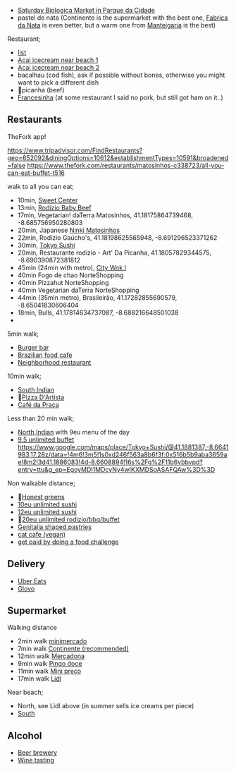 - [Saturday Biologica Market in Parque da Cidade](https://ambiente.cm-porto.pt/educacao-ambiental/feira-produtos-biologicos)
- pastel de nata (Continente is the supermarket with the best one, [Fabrica da Nata](<geo:41.149129,-8.606054?q=41.149129,-8.606054(Fabrica+da+Nata)>) is even better, but a warm one from [Manteigaria](<geo:41.148638,-8.607016?q=41.148638,-8.607016(Manteigaria)>) is the best)

Restaurant;

- [list](https://www.tripadvisor.com/FindRestaurants?geo=652092&establishmentTypes=10591&priceTypes=10953&broadened=false)
- [Acai icecream near beach 1](<geo:41.174891,-8.689267?q=41.174891,-8.689267(Acai)>)
- [Acai icecream near beach 2](<geo:41.174842,-8.688459?q=41.174842,-8.688459(Oakberry+Acai)>)
- bacalhau (cod fish), ask if possible without bones, otherwise you might want to pick a different dish
- 🤤picanha (beef)
- [Francesinha](https://cafesantiago.pt/#francesinha) (at some restaurant I said no pork, but still got ham on it..)

## Restaurants

TheFork app!

https://www.tripadvisor.com/FindRestaurants?geo=652092&diningOptions=10612&establishmentTypes=10591&broadened=false
https://www.thefork.com/restaurants/matosinhos-c338723/all-you-can-eat-buffet-t516

walk to all you can eat;

- 10min, [Sweet Center](<geo:41.179602,-8.681845?q=41.179602,-8.681845(Sweet+Center)>)
- 13min, [Rodízio Baby Beef](geo:41.178106,-8.682969)
- 17min, Vegetarian! daTerra Matosinhos, 41.18175864739468, -8.685756950280803
- 20min, Japanese [Ninki Matosinhos]()
- 22min, Rodízio Gaúcho's, 41.18198625565948, -8.691296523371262
- 30min, [Tokyo Sushi](<geo:41.188640,-8.660848?q=41.188640,-8.660848(Tokyo+Sushi)>)
- 20min, Restaurante rodízio - Art' Da Picanha, 41.18057829344575, -8.690390872381812
- 45min (24min with metro), [City Wok I](<geo:41.181150,-8.648541?q=41.181150,-8.648541(City+Wok+I)>)
- 40min Fogo de chao NorteShopping
- 40min Pizzahut NorteShopping
- 40min Vegetarian daTerra NorteShopping
- 44min (35min metro), Brasileirão, 41.17282855690579, -8.65041830606404
- 18min, Bulls, 41.17814634737087, -8.688216648501038
-

5min walk;

- [Burger bar](<geo:41.179112,-8.675373?q=41.179112,-8.675373(Burru's+slow+meat)>)
- [Brazilian food cafe](<geo:41.180424,-8.679084?q=41.1803545,41.180424,-8.679084(Taska+do+Brazuca+-+Caf%C3%A9+e+Restaurante+Brasileiro)>)
- [Neighborhood restaurant](<geo:41.180847,-8.678378?q=41.180847,-8.678378(Mister+Bombastic)>)

10min walk;

- [South Indian](<geo:41.179693,-8.683621?q=41.179693,-8.683621(Restaurante+Swaad)>)
- 🤤[Pizza D'Artista](<geo:41.180601,-8.683337?q=41.180601,-8.683337(Pizza+DArtista+Matosinhos)>)
- [Café da Praça](<geo:41.183620,-8.682547?q=41.183620,-8.682547(Cafe+da+Praca)>)

Less than 20 min walk;

- [North Indian](<geo:41.179283,-8.689423?q=41.179283,-8.689423(Masala+Magic+Indian+Tandoori+Resturante)>) with 9eu menu of the day
- [9.5 unlimited buffet](<geo:41.188644,-8.660877?q=41.188644,-8.660877(Tokyo+Sushi)>)
https://www.google.com/maps/place/Tokyo+Sushi/@41.1881387,-8.6641983,17.28z/data=!4m6!3m5!1s0xd246f563a8b6f3f:0x516b5b9aba3659ae!8m2!3d41.1886083!4d-8.6608894!16s%2Fg%2F11b6vbbvpd?entry=ttu&g_ep=EgoyMDI1MDcyNy4wIKXMDSoASAFQAw%3D%3D

Non walkable distance;

- 🤤[Honest greens](<geo:41.147866,-8.606494?q=41.147866,-8.606494(Honest+Greens+Santa+Catarina)>)
- [10eu unlimited sushi](<geo:41.1442991,-8.60569?q=41.1442991,-8.60569(Tokyo+Sushi)>)
- [12eu unlimited sushi](<geo:41.1551498,-8.628450?q=41.1551498,-8.628450(Rakuya+Restaurante+Japon%C3%AAs)>)
- 🤤[20eu unlimited rodizio/bbq/buffet](<geo:41.180965,-8.654543?q=41.180965,-8.654543(Fogo+de+Ch%C3%A3o+Norte+Shopping)>)
- [Genitalia shaped pastries](<geo:41.1471708,-8.61708?q=41.1471708,-8.61708(Pirocaria)>)
- [cat cafe (vegan)](<geo:41.145912,-8.597657?q=41.145912,-8.597657(O+Porto+dos+gatos)>)
- [get paid by doing a food challenge](https://www.foodchallenges.com/challenges/restaurante-verso-em-pedras-mega-francesinha-challenge-portugal/)

## Delivery

- [Uber Eats](https://www.ubereats.com/pt-en/feed?diningMode=DELIVERY&pl=JTdCJTIyYWRkcmVzcyUyMiUzQSUyMlIuJTIwQXVzdHIlQzMlQTFsaWFzJTIwMzQwJTIyJTJDJTIycmVmZXJlbmNlJTIyJTNBJTIyQ2hJSnV3eVJOa1J2SkEwUklSMWk2UGdTUk1zJTIyJTJDJTIycmVmZXJlbmNlVHlwZSUyMiUzQSUyMmdvb2dsZV9wbGFjZXMlMjIlMkMlMjJsYXRpdHVkZSUyMiUzQTQxLjE4MTE2JTJDJTIybG9uZ2l0dWRlJTIyJTNBLTguNjc1NDc2JTdE)
- [Glovo](https://glovoapp.com/pt/en/porto/)

## Supermarket

Walking distance

- 2min walk [minimercado](<geo:41.180190,-8.675155?q=41.180190,-8.675155(Minimercado+costa)>)
- 7min walk [Continente (recommended)](<geo:41.1790924,-8.6808559?q=41.1790924,-8.6808559(Continente+Bom+Dia)>)
- 12min walk [Mercadona](<geo:41.177139,-8.682037?q=41.177139,-8.682037(Mercadona)>)
- 9min walk [Pingo doce](<geo:41.180885,-8.682489?q=41.180885,-8.682489(Pingo+Doce)>)
- 11min walk [Mini preco](<geo:41.184996,-8.681085?q=41.184996,-8.681085(Minipreco)>)
- 17min walk [Lidl](<geo:41.179610,-8.690402?q=41.179610,-8.690402(Lidl+Matosinhos+Sul)>)

Near beach;

- North, see Lidl above (in summer sells ice creams per piece)
- [South](<geo:41.175230,-8.688930?q=41.175230,-8.688930(Pingo+Doce)>)

## Alcohol

- [Beer brewery](https://www.cervejacolossus.pt/home)
- [Wine tasting](https://blog.winetourismportugal.com/10-wine-tours-you-cant-miss-in-porto)
